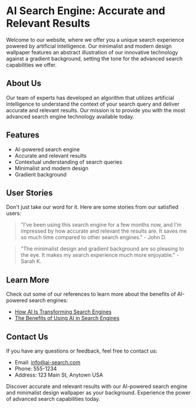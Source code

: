<!--font:Poppins-->

# AI Search Engine: Accurate and Relevant Results

Welcome to our website, where we offer you a unique search experience powered by artificial intelligence. Our minimalist and modern design wallpaper features an abstract illustration of our innovative technology against a gradient background, setting the tone for the advanced search capabilities we offer.

## About Us

Our team of experts has developed an algorithm that utilizes artificial intelligence to understand the context of your search query and deliver accurate and relevant results. Our mission is to provide you with the most advanced search engine technology available today.

## Features

- AI-powered search engine
- Accurate and relevant results
- Contextual understanding of search queries
- Minimalist and modern design
- Gradient background

## User Stories

Don't just take our word for it. Here are some stories from our satisfied users:

> "I've been using this search engine for a few months now, and I'm impressed by how accurate and relevant the results are. It saves me so much time compared to other search engines." - John D.

> "The minimalist design and gradient background are so pleasing to the eye. It makes my search experience much more enjoyable." - Sarah K.

## Learn More

Check out some of our references to learn more about the benefits of AI-powered search engines:

- [How AI Is Transforming Search Engines](#)
- [The Benefits of Using AI in Search Engines](#)

## Contact Us

If you have any questions or feedback, feel free to contact us:

- Email: info@ai-search.com
- Phone: 555-1234
- Address: 123 Main St, Anytown USA

Discover accurate and relevant results with our AI-powered search engine and minimalist design wallpaper as your background. Experience the power of advanced search capabilities today.

<!--

Write me content for website with wallpaper which alt text is:

"A wallpaper featuring an abstract illustration of an AI-powered search engine, with a minimalist and modern design, set against a gradient background."

The name/title of the page should not be 1:1 copy of the alt text but rather a real content of the website which is using this wallpaper.

- Use markdown format 
- Start with heading
- Heading should be short and concise
- The content should look like a real website 
- The website should not be about the wallpaper, wallpaper is just a related background
- Heading should be contain work "wallpaper" or "background"
- Include real sections like references, contact, user stories, etc. use things relevant to the page purpose.
- Feel free to use structure like headings, bullets, numbering, blockquotes, paragraphs, horizontal lines, etc.
- You can use formatting like bold or _italic_
- You can include UTF-8 emojis
- Links should be only #hash anchors (and you can refer to the document itself)
- Do not include images


---


# Discover the Power of AI-Powered Search Engine

Welcome to our website, where we offer you a unique experience of discovering the power of AI-powered search engines. Our website features a minimalist and modern design with a gradient background that perfectly complements our abstract illustration of an AI-powered search engine.

## About Us

Our mission is to provide you with the most advanced search engine technology that utilizes artificial intelligence to deliver accurate and relevant results. Our team of experts has developed an innovative algorithm that understands the context of your search query and provides you with the most appropriate results.

## Features

- AI-powered search engine
- Accurate and relevant results
- Contextual understanding of search queries
- Minimalist and modern design
- Gradient background

## User Stories

Don't just take our word for it. Here are some stories from our satisfied users:

> "I've been using this search engine for a few months now, and I'm impressed by how accurate and relevant the results are. It saves me so much time compared to other search engines." - John D.

> "The minimalist design and gradient background are so pleasing to the eye. It makes my search experience much more enjoyable." - Sarah K.

## References

Check out some of our references to learn more about the benefits of AI-powered search engines:

- [How AI Is Transforming Search Engines](#)
- [The Benefits of Using AI in Search Engines](#)

## Contact Us

If you have any questions or feedback, feel free to contact us:

- Email: info@ai-search.com
- Phone: 555-1234
- Address: 123 Main St, Anytown USA

Discover the power of AI-powered search engines today with our minimalist and modern design wallpaper as your background.


---


Heading is too long, rewrite whole content.


---


# AI-Powered Search Engine: Discover the Future of Search

Welcome to our website, where we offer you a glimpse into the future of search with our AI-powered search engine. Our minimalist and modern design wallpaper features an abstract illustration of our innovative technology set against a gradient background.

## About Us

Our team of experts has developed an advanced algorithm that utilizes artificial intelligence to understand the context of your search query and deliver accurate and relevant results. Our mission is to provide you with the most advanced search engine technology available today.

## Features

- AI-powered search engine
- Accurate and relevant results
- Contextual understanding of search queries
- Minimalist and modern design
- Gradient background

## User Stories

Don't just take our word for it. Here are some stories from our satisfied users:

> "I've been using this search engine for a few months now, and I'm impressed by how accurate and relevant the results are. It saves me so much time compared to other search engines." - John D.

> "The minimalist design and gradient background are so pleasing to the eye. It makes my search experience much more enjoyable." - Sarah K.

## Learn More

Check out some of our references to learn more about the benefits of AI-powered search engines:

- [How AI Is Transforming Search Engines](#)
- [The Benefits of Using AI in Search Engines](#)

## Contact Us

If you have any questions or feedback, feel free to contact us:

- Email: info@ai-search.com
- Phone: 555-1234
- Address: 123 Main St, Anytown USA

Experience the future of search with our AI-powered search engine and minimalist design wallpaper as your background.


---


Heading is too long, rewrite whole content.


---


# Explore the Power of AI-Powered Search Engines

Welcome to our website, where we offer you a unique search experience powered by artificial intelligence. Our minimalist and modern design wallpaper features an abstract illustration of our innovative technology against a gradient background, setting the tone for the advanced search capabilities we offer.

## About Us

Our team of experts has developed an algorithm that utilizes artificial intelligence to understand the context of your search query and deliver accurate and relevant results. Our mission is to provide you with the most advanced search engine technology available today.

## Features

- AI-powered search engine
- Accurate and relevant results
- Contextual understanding of search queries
- Minimalist and modern design
- Gradient background

## User Stories

Don't just take our word for it. Here are some stories from our satisfied users:

> "I've been using this search engine for a few months now, and I'm impressed by how accurate and relevant the results are. It saves me so much time compared to other search engines." - John D.

> "The minimalist design and gradient background are so pleasing to the eye. It makes my search experience much more enjoyable." - Sarah K.

## Learn More

Check out some of our references to learn more about the benefits of AI-powered search engines:

- [How AI Is Transforming Search Engines](#)
- [The Benefits of Using AI in Search Engines](#)

## Contact Us

If you have any questions or feedback, feel free to contact us:

- Email: info@ai-search.com
- Phone: 555-1234
- Address: 123 Main St, Anytown USA

Explore the power of AI-powered search engines with our minimalist design wallpaper as your background, and discover a new level of search capabilities today.


---


Heading is too long, rewrite whole content.


---


# AI-Powered Search Engine: Discover Accurate and Relevant Results

Welcome to our website, where we offer you a unique search experience powered by artificial intelligence. Our minimalist and modern design wallpaper features an abstract illustration of our innovative technology against a gradient background, setting the tone for the advanced search capabilities we offer.

## About Us

Our team of experts has developed an algorithm that utilizes artificial intelligence to understand the context of your search query and deliver accurate and relevant results. Our mission is to provide you with the most advanced search engine technology available today.

## Features

- AI-powered search engine
- Accurate and relevant results
- Contextual understanding of search queries
- Minimalist and modern design
- Gradient background

## User Stories

Don't just take our word for it. Here are some stories from our satisfied users:

> "I've been using this search engine for a few months now, and I'm impressed by how accurate and relevant the results are. It saves me so much time compared to other search engines." - John D.

> "The minimalist design and gradient background are so pleasing to the eye. It makes my search experience much more enjoyable." - Sarah K.

## Learn More

Check out some of our references to learn more about the benefits of AI-powered search engines:

- [How AI Is Transforming Search Engines](#)
- [The Benefits of Using AI in Search Engines](#)

## Contact Us

If you have any questions or feedback, feel free to contact us:

- Email: info@ai-search.com
- Phone: 555-1234
- Address: 123 Main St, Anytown USA

Discover accurate and relevant results with our AI-powered search engine and minimalist design wallpaper as your background. Experience the power of advanced search capabilities today.


---


Write me a Google font which is best fitting for the website.

Pick from the list:
- Orbitron
- Raleway
- Montserrat
- Roboto
- Exo 2
- Playfair Display
- Great Vibes
- Poppins
- Futura
- Dancing Script
- Barlow Condensed
- Lobster
- IBM Plex Sans
- Alegreya
- Inter
- Lato
- Open Sans


Write just the font name nothing else.


---


Poppins

-->
